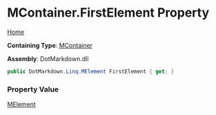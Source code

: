 # MContainer\.FirstElement Property

[Home](../../../../README.md)

**Containing Type**: [MContainer](../README.md)

**Assembly**: DotMarkdown\.dll

```csharp
public DotMarkdown.Linq.MElement FirstElement { get; }
```

### Property Value

[MElement](../../MElement/README.md)

